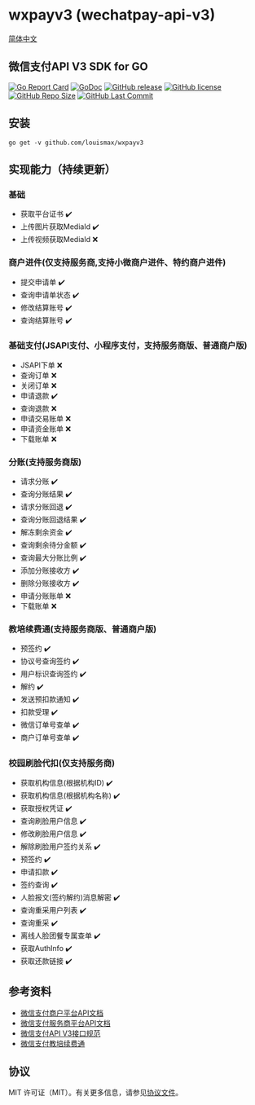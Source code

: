 # wxpayv3 (wechatpay-api-v3)
[简体中文](README.md)
## 微信支付API V3 SDK for GO

[![Go Report Card](https://goreportcard.com/badge/github.com/louismax/wxpayv3)](https://goreportcard.com/report/github.com/louismax/wxpayv3)
[![GoDoc](https://godoc.org/github.com/louismax/wxpayv3?status.svg)](https://godoc.org/github.com/louismax/wxpayv3)
[![GitHub release](https://img.shields.io/github/tag/louismax/wxpayv3.svg)](https://github.com/louismax/wxpayv3/releases)
[![GitHub license](https://img.shields.io/github/license/louismax/wxpayv3.svg)](https://github.com/louismax/wxpayv3/blob/master/LICENSE)
[![GitHub Repo Size](https://img.shields.io/github/repo-size/louismax/wxpayv3.svg)](https://img.shields.io/github/repo-size/louismax/wxpayv3.svg)
[![GitHub Last Commit](https://img.shields.io/github/last-commit/louismax/wxpayv3.svg)](https://img.shields.io/github/last-commit/louismax/wxpayv3.svg)

## 安装
`go get -v github.com/louismax/wxpayv3`

## 实现能力（持续更新）
### 基础
- 获取平台证书  ✔️
- 上传图片获取MediaId  ✔️
- 上传视频获取MediaId  ❌

### 商户进件(仅支持服务商,支持小微商户进件、特约商户进件)
- 提交申请单  ✔️
- 查询申请单状态  ✔️
- 修改结算账号  ✔️
- 查询结算账号  ✔️

### 基础支付(JSAPI支付、小程序支付，支持服务商版、普通商户版)
- JSAPI下单  ❌
- 查询订单  ❌
- 关闭订单  ❌
- 申请退款  ✔️
- 查询退款  ❌
- 申请交易账单  ❌
- 申请资金账单  ❌
- 下载账单  ❌

### 分账(支持服务商版)
- 请求分账  ✔️
- 查询分账结果  ✔️
- 请求分账回退  ✔️
- 查询分账回退结果  ✔️
- 解冻剩余资金  ✔️
- 查询剩余待分金额  ✔️
- 查询最大分账比例  ✔️
- 添加分账接收方  ✔️
- 删除分账接收方  ✔️
- 申请分账账单  ❌
- 下载账单  ❌

### 教培续费通(支持服务商版、普通商户版)
- 预签约  ✔️
- 协议号查询签约  ✔️
- 用户标识查询签约  ✔️
- 解约  ✔️
- 发送预扣款通知  ✔️
- 扣款受理  ✔️
- 微信订单号查单  ✔️
- 商户订单号查单  ✔️

### 校园刷脸代扣(仅支持服务商)
- 获取机构信息(根据机构ID)  ✔️
- 获取机构信息(根据机构名称)  ✔️
- 获取授权凭证  ✔️
- 查询刷脸用户信息  ✔️
- 修改刷脸用户信息  ✔️
- 解除刷脸用户签约关系  ✔️
- 预签约  ✔️
- 申请扣款  ✔️
- 签约查询  ✔️
- 人脸报文(签约解约)消息解密  ✔️
- 查询重采用户列表  ✔️
- 查询重采  ✔️
- 离线人脸团餐专属查单  ✔️
- 获取AuthInfo  ✔️
- 获取还款链接  ✔️







## 参考资料
* [微信支付商户平台API文档](https://pay.weixin.qq.com/wiki/doc/apiv3/index.shtml)
* [微信支付服务商平台API文档](https://pay.weixin.qq.com/wiki/doc/apiv3_partner/index.shtml)
* [微信支付API V3接口规范](https://pay.weixin.qq.com/wiki/doc/apiv3_partner/wechatpay/wechatpay-1.shtml)
* [微信支付教培续费通](https://pay.weixin.qq.com/wiki/doc/apiv3/wxpay/edu-papay/chapter1_1.shtml)

## 协议
MIT 许可证（MIT）。有关更多信息，请参见[协议文件](LICENSE)。

